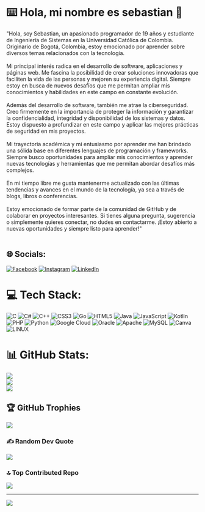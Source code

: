 # ⌨️ Hola, mi nombre es sebastian 👋
"Hola, soy Sebastian, un apasionado programador de 19 años y estudiante de Ingeniería de Sistemas en la Universidad Católica de Colombia. Originario de Bogotá, Colombia, estoy emocionado por aprender sobre diversos temas relacionados con la tecnología.<br><br>Mi principal interés radica en el desarrollo de software, aplicaciones y páginas web. Me fascina la posibilidad de crear soluciones innovadoras que faciliten la vida de las personas y mejoren su experiencia digital. Siempre estoy en busca de nuevos desafíos que me permitan ampliar mis conocimientos y habilidades en este campo en constante evolución.<br><br>Además del desarrollo de software, también me atrae la ciberseguridad. Creo firmemente en la importancia de proteger la información y garantizar la confidencialidad, integridad y disponibilidad de los sistemas y datos. Estoy dispuesto a profundizar en este campo y aplicar las mejores prácticas de seguridad en mis proyectos.<br><br>Mi trayectoria académica y mi entusiasmo por aprender me han brindado una sólida base en diferentes lenguajes de programación y frameworks. Siempre busco oportunidades para ampliar mis conocimientos y aprender nuevas tecnologías y herramientas que me permitan abordar desafíos más complejos.<br><br>En mi tiempo libre me gusta mantenerme actualizado con las últimas tendencias y avances en el mundo de la tecnología, ya sea a través de blogs, libros o conferencias.<br><br>Estoy emocionado de formar parte de la comunidad de GitHub y de colaborar en proyectos interesantes. Si tienes alguna pregunta, sugerencia o simplemente quieres conectar, no dudes en contactarme. ¡Estoy abierto a nuevas oportunidades y siempre listo para aprender!"<br><br>


## 🌐 Socials:
[![Facebook](https://img.shields.io/badge/Facebook-%231877F2.svg?logo=Facebook&logoColor=white)](https://www.facebook.com/profile.php?id=100011199587636) [![Instagram](https://img.shields.io/badge/Instagram-%23E4405F.svg?logo=Instagram&logoColor=white)](https://instagram.com/seb_abello) [![LinkedIn](https://img.shields.io/badge/LinkedIn-%230077B5.svg?logo=linkedin&logoColor=white)](https://www.linkedin.com/in/juan-sebastian-abello-urue%C3%B1a-85a2b8210/) 

# 💻 Tech Stack:
![C](https://img.shields.io/badge/c-%2300599C.svg?style=for-the-badge&logo=c&logoColor=white) ![C#](https://img.shields.io/badge/c%23-%23239120.svg?style=for-the-badge&logo=c-sharp&logoColor=white) ![C++](https://img.shields.io/badge/c++-%2300599C.svg?style=for-the-badge&logo=c%2B%2B&logoColor=white) ![CSS3](https://img.shields.io/badge/css3-%231572B6.svg?style=for-the-badge&logo=css3&logoColor=white) ![Go](https://img.shields.io/badge/go-%2300ADD8.svg?style=for-the-badge&logo=go&logoColor=white) ![HTML5](https://img.shields.io/badge/html5-%23E34F26.svg?style=for-the-badge&logo=html5&logoColor=white) ![Java](https://img.shields.io/badge/java-%23ED8B00.svg?style=for-the-badge&logo=java&logoColor=white) ![JavaScript](https://img.shields.io/badge/javascript-%23323330.svg?style=for-the-badge&logo=javascript&logoColor=%23F7DF1E) ![Kotlin](https://img.shields.io/badge/kotlin-%230095D5.svg?style=for-the-badge&logo=kotlin&logoColor=white) ![PHP](https://img.shields.io/badge/php-%23777BB4.svg?style=for-the-badge&logo=php&logoColor=white) ![Python](https://img.shields.io/badge/python-3670A0?style=for-the-badge&logo=python&logoColor=ffdd54) ![Google Cloud](https://img.shields.io/badge/Google%20Cloud-%234285F4.svg?style=for-the-badge&logo=google-cloud&logoColor=white) ![Oracle](https://img.shields.io/badge/Oracle-F80000?style=for-the-badge&logo=oracle&logoColor=white) ![Apache](https://img.shields.io/badge/apache-%23D42029.svg?style=for-the-badge&logo=apache&logoColor=white) ![MySQL](https://img.shields.io/badge/mysql-%2300f.svg?style=for-the-badge&logo=mysql&logoColor=white) ![Canva](https://img.shields.io/badge/Canva-%2300C4CC.svg?style=for-the-badge&logo=Canva&logoColor=white) ![LINUX](https://img.shields.io/badge/Linux-FCC624?style=for-the-badge&logo=linux&logoColor=black)
# 📊 GitHub Stats:
![](https://github-readme-stats.vercel.app/api?username=sebastianabello&theme=highcontrast&hide_border=false&include_all_commits=false&count_private=false)<br/>
![](https://github-readme-streak-stats.herokuapp.com/?user=sebastianabello&theme=highcontrast&hide_border=false)<br/>
![](https://github-readme-stats.vercel.app/api/top-langs/?username=sebastianabello&theme=highcontrast&hide_border=false&include_all_commits=false&count_private=false&layout=compact)

## 🏆 GitHub Trophies
![](https://github-profile-trophy.vercel.app/?username=sebastianabello&theme=juicyfresh&no-frame=false&no-bg=true&margin-w=4)

### ✍️ Random Dev Quote
![](https://quotes-github-readme.vercel.app/api?type=horizontal&theme=dark)

### 🔝 Top Contributed Repo
![](https://github-contributor-stats.vercel.app/api?username=sebastianabello&limit=5&theme=dark&combine_all_yearly_contributions=true)

---
[![](https://visitcount.itsvg.in/api?id=sebastianabello&icon=0&color=0)](https://visitcount.itsvg.in)

<!-- Proudly created with GPRM ( https://gprm.itsvg.in ) -->
